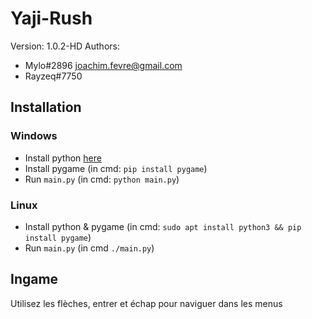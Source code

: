 # Yaji-Rush

Version: 1.0.2-HD
Authors:
- Mylo#2896 <joachim.fevre@gmail.com>
- Rayzeq#7750

## Installation
### Windows
- Install python [here](https://www.python.org/downloads/)
- Install pygame (in cmd: `pip install pygame`)
- Run `main.py` (in cmd: `python main.py`)

### Linux
- Install python & pygame (in cmd: `sudo apt install python3 && pip install pygame`)
- Run `main.py` (in cmd `./main.py`)

## Ingame
Utilisez les flèches, entrer et échap pour naviguer dans les menus